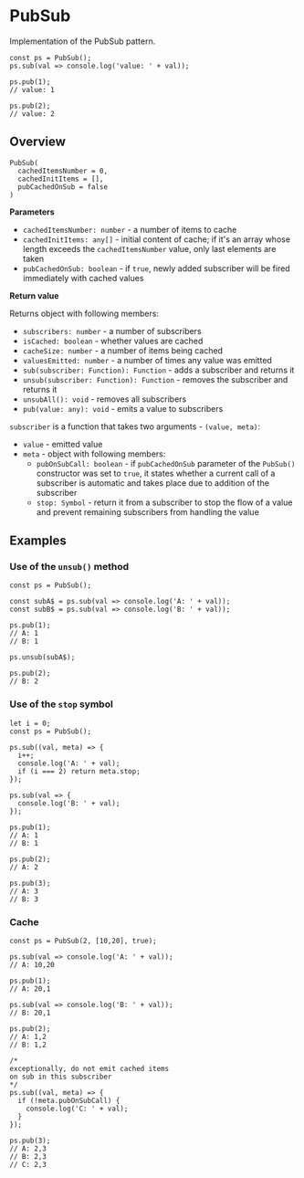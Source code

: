 # PubSub

Implementation of the PubSub pattern.

```
const ps = PubSub();
ps.sub(val => console.log('value: ' + val));

ps.pub(1);
// value: 1

ps.pub(2);
// value: 2
```

## Overview

```
PubSub(
  cachedItemsNumber = 0,
  cachedInitItems = [],
  pubCachedOnSub = false
)
```

**Parameters**  

- `cachedItemsNumber: number` - a number of items to cache
- `cachedInitItems: any[]` - initial content of cache; if it's an array whose length exceeds the `cachedItemsNumber` value, only last elements are taken
- `pubCachedOnSub: boolean` - if `true`, newly added subscriber will be fired immediately with cached values

**Return value**  
  
Returns object with following members:

- `subscribers: number` - a number of subscribers
- `isCached: boolean` - whether values are cached
- `cacheSize: number` - a number of items being cached
- `valuesEmitted: number` - a number of times any value was emitted
- `sub(subscriber: Function): Function` - adds a subscriber and returns it
- `unsub(subscriber: Function): Function` - removes the subscriber and returns it
- `unsubAll(): void` - removes all subscribers
- `pub(value: any): void` - emits a value to subscribers

`subscriber` is a function that takes two arguments - `(value, meta)`:
- `value` - emitted value
- `meta` - object with following members:
  - `pubOnSubCall: boolean` - if `pubCachedOnSub` parameter of the `PubSub()` constructor was set to `true`, it states whether a current call of a subscriber is automatic and takes place due to addition of the subscriber
  - `stop: Symbol` - return it from a subscriber to stop the flow of a value and prevent remaining subscribers from handling the value

## Examples

### Use of the `unsub()` method

```
const ps = PubSub();

const subA$ = ps.sub(val => console.log('A: ' + val));
const subB$ = ps.sub(val => console.log('B: ' + val));

ps.pub(1);
// A: 1
// B: 1

ps.unsub(subA$);

ps.pub(2);
// B: 2
```

### Use of the `stop` symbol

```
let i = 0;
const ps = PubSub();

ps.sub((val, meta) => {
  i++;
  console.log('A: ' + val);
  if (i === 2) return meta.stop;
});

ps.sub(val => {
  console.log('B: ' + val);
});

ps.pub(1);
// A: 1
// B: 1

ps.pub(2);
// A: 2

ps.pub(3);
// A: 3
// B: 3
```

### Cache

```
const ps = PubSub(2, [10,20], true);

ps.sub(val => console.log('A: ' + val));
// A: 10,20

ps.pub(1);
// A: 20,1

ps.sub(val => console.log('B: ' + val));
// B: 20,1

ps.pub(2);
// A: 1,2
// B: 1,2

/*
exceptionally, do not emit cached items
on sub in this subscriber
*/
ps.sub((val, meta) => {
  if (!meta.pubOnSubCall) {
    console.log('C: ' + val);
  }
});

ps.pub(3);
// A: 2,3
// B: 2,3
// C: 2,3
```
